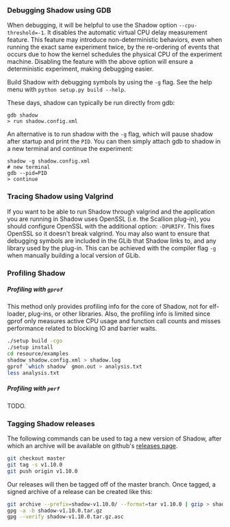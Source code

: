 ### Debugging Shadow using GDB

When debugging, it will be helpful to use the Shadow option `--cpu-threshold=-1`. It disables the automatic virtual CPU delay measurement feature. This feature may introduce non-deterministic behaviors, even when running the exact same experiment twice, by the re-ordering of events that occurs due to how the kernel schedules the physical CPU of the experiment machine. Disabling the feature with the above option will ensure a deterministic experiment, making debugging easier.

Build Shadow with debugging symbols by using the `-g` flag. See the help menu with `python setup.py build --help`.

These days, shadow can typically be run directly from gdb:
```
gdb shadow
> run shadow.config.xml
```

An alternative is to run shadow with the `-g` flag, which will pause shadow after startup and print the `PID`. You can then simply attach gdb to shadow in a new terminal and continue the experiment:
```
shadow -g shadow.config.xml
# new terminal
gdb --pid=PID
> continue
```

### Tracing Shadow using Valgrind

If you want to be able to run Shadow through valgrind and the application you 
are running in Shadow uses OpenSSL (i.e. the Scallion plug-in), you should configure OpenSSL with the 
additional option: `-DPURIFY`. This fixes OpenSSL so it doesn't break valgrind.
You may also want to ensure that debugging symbols are included in the GLib
that Shadow links to, and any library used by the plug-in. This can be achieved
with the compiler flag `-g` when manually building a local version of GLib.

### Profiling Shadow

##### Profiling with `gprof`

This method only provides profiling info for the core of Shadow, not for elf-loader, plug-ins, or other libraries. Also, the profiling info is limited since gprof only measures active CPU usage and function call counts and misses performance related to blocking IO and barrier waits.

```bash
./setup build -cgo
./setup install
cd resource/examples
shadow shadow.config.xml > shadow.log
gprof `which shadow` gmon.out > analysis.txt
less analysis.txt
```

##### Profiling with `perf`

TODO.

### Tagging Shadow releases

The following commands can be used to tag a new version of Shadow, after which an
archive will be available on github's [releases page](https://github.com/shadow/shadow/releases).

```bash
git checkout master
git tag -s v1.10.0
git push origin v1.10.0
```
Our releases will then be tagged off of the master branch. Once tagged, a signed archive of a release can be created like this:

```bash
git archive --prefix=shadow-v1.10.0/ --format=tar v1.10.0 | gzip > shadow-v1.10.0.tar.gz
gpg -a -b shadow-v1.10.0.tar.gz
gpg --verify shadow-v1.10.0.tar.gz.asc
```